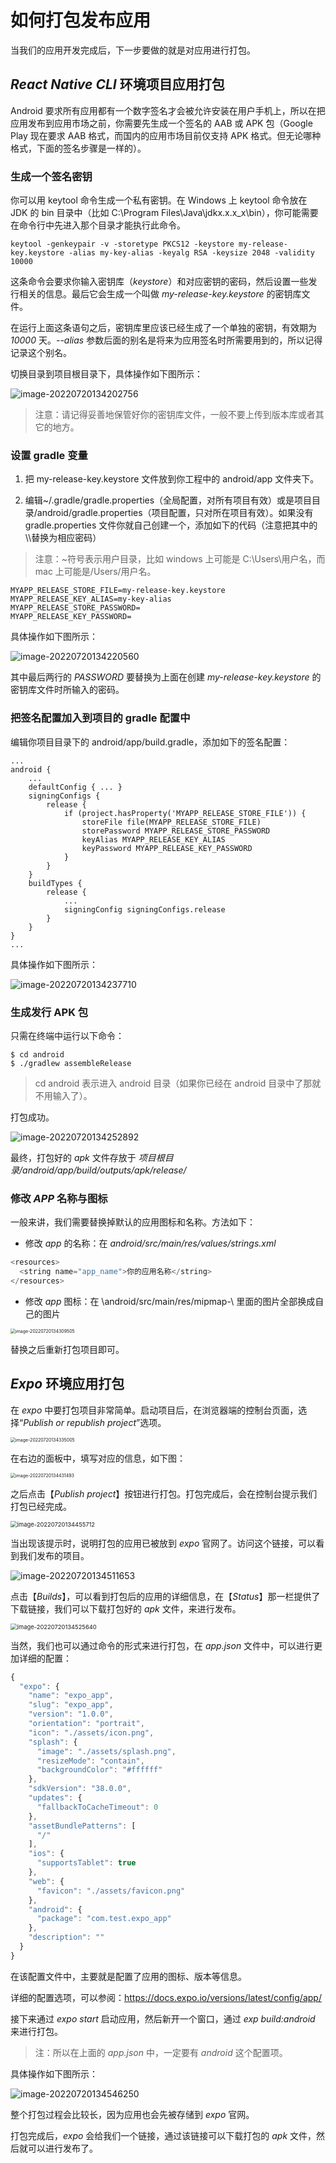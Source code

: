 # 如何打包发布应用

当我们的应用开发完成后，下一步要做的就是对应用进行打包。

## _React Native CLI_ 环境项目应用打包

Android 要求所有应用都有一个数字签名才会被允许安装在用户手机上，所以在把应用发布到应用市场之前，你需要先生成一个签名的 AAB 或 APK 包（Google Play 现在要求 AAB 格式，而国内的应用市场目前仅支持 APK 格式。但无论哪种格式，下面的签名步骤是一样的）。

### 生成一个签名密钥

你可以用 keytool 命令生成一个私有密钥。在 Windows 上 keytool 命令放在 JDK 的 bin 目录中（比如 C:\Program Files\Java\jdkx.x.x_x\bin），你可能需要在命令行中先进入那个目录才能执行此命令。

```
keytool -genkeypair -v -storetype PKCS12 -keystore my-release-key.keystore -alias my-key-alias -keyalg RSA -keysize 2048 -validity 10000
```

这条命令会要求你输入密钥库（_keystore_）和对应密钥的密码，然后设置一些发行相关的信息。最后它会生成一个叫做 _my-release-key.keystore_ 的密钥库文件。

在运行上面这条语句之后，密钥库里应该已经生成了一个单独的密钥，有效期为 _10000_ 天。_--alias_ 参数后面的别名是将来为应用签名时所需要用到的，所以记得记录这个别名。

切换目录到项目根目录下，具体操作如下图所示：

![image-20220720134202756](https://xiejie-typora.oss-cn-chengdu.aliyuncs.com/2022-07-20-054203.png)

> 注意：请记得妥善地保管好你的密钥库文件，一般不要上传到版本库或者其它的地方。

### 设置 gradle 变量

1. 把 my-release-key.keystore 文件放到你工程中的 android/app 文件夹下。

2. 编辑~/.gradle/gradle.properties（全局配置，对所有项目有效）或是项目目录/android/gradle.properties（项目配置，只对所在项目有效）。如果没有 gradle.properties 文件你就自己创建一个，添加如下的代码（注意把其中的\\\\替换为相应密码）

> 注意：~符号表示用户目录，比如 windows 上可能是 C:\Users\用户名，而 mac 上可能是/Users/用户名。

```
MYAPP_RELEASE_STORE_FILE=my-release-key.keystore
MYAPP_RELEASE_KEY_ALIAS=my-key-alias
MYAPP_RELEASE_STORE_PASSWORD=
MYAPP_RELEASE_KEY_PASSWORD=
```

具体操作如下图所示：

![image-20220720134220560](https://xiejie-typora.oss-cn-chengdu.aliyuncs.com/2022-07-20-054220.png)

其中最后两行的 _PASSWORD_ 要替换为上面在创建 _my-release-key.keystore_ 的密钥库文件时所输入的密码。

### 把签名配置加入到项目的 gradle 配置中

编辑你项目目录下的 android/app/build.gradle，添加如下的签名配置：

```
...
android {
    ...
    defaultConfig { ... }
    signingConfigs {
        release {
            if (project.hasProperty('MYAPP_RELEASE_STORE_FILE')) {
                storeFile file(MYAPP_RELEASE_STORE_FILE)
                storePassword MYAPP_RELEASE_STORE_PASSWORD
                keyAlias MYAPP_RELEASE_KEY_ALIAS
                keyPassword MYAPP_RELEASE_KEY_PASSWORD
            }
        }
    }
    buildTypes {
        release {
            ...
            signingConfig signingConfigs.release
        }
    }
}
...
```

具体操作如下图所示：

![image-20220720134237710](https://xiejie-typora.oss-cn-chengdu.aliyuncs.com/2022-07-20-054237.png)

### 生成发行 APK 包

只需在终端中运行以下命令：

```
$ cd android
$ ./gradlew assembleRelease
```

> cd android 表示进入 android 目录（如果你已经在 android 目录中了那就不用输入了）。

打包成功。

![image-20220720134252892](https://xiejie-typora.oss-cn-chengdu.aliyuncs.com/2022-07-20-054252.png)

最终，打包好的 _apk_ 文件存放于 _项目根目录/android/app/build/outputs/apk/release/_

### 修改 _APP_ 名称与图标

一般来讲，我们需要替换掉默认的应用图标和名称。方法如下：

- 修改 _app_ 的名称：在 _android/src/main/res/values/strings.xml_

```js
<resources>
  <string name="app_name">你的应用名称</string>
</resources>
```

- 修改 _app_ 图标：在 \android/src/main/res/mipmap-\\ 里面的图片全部换成自己的图片

<img src="https://xiejie-typora.oss-cn-chengdu.aliyuncs.com/2022-07-20-054310.png" alt="image-20220720134309505" style="zoom:50%;" />

替换之后重新打包项目即可。

## _Expo_ 环境应用打包

在 _expo_ 中要打包项目非常简单。启动项目后，在浏览器端的控制台页面，选择“_Publish or republish project_”选项。

<img src="https://xiejie-typora.oss-cn-chengdu.aliyuncs.com/2022-07-20-054335.png" alt="image-20220720134335005" style="zoom:50%;" />

在右边的面板中，填写对应的信息，如下图：

<img src="https://xiejie-typora.oss-cn-chengdu.aliyuncs.com/2022-07-20-054431.png" alt="image-20220720134431493" style="zoom:50%;" />

之后点击【_Publish project_】按钮进行打包。打包完成后，会在控制台提示我们打包已经完成。

<img src="https://xiejie-typora.oss-cn-chengdu.aliyuncs.com/2022-07-20-054455.png" alt="image-20220720134455712" style="zoom:67%;" />

当出现该提示时，说明打包的应用已被放到 _expo_ 官网了。访问这个链接，可以看到我们发布的项目。

![image-20220720134511653](https://xiejie-typora.oss-cn-chengdu.aliyuncs.com/2022-07-20-054512.png)

点击【_Builds_】，可以看到打包后的应用的详细信息，在【_Status_】那一栏提供了下载链接，我们可以下载打包好的 _apk_ 文件，来进行发布。

<img src="https://xiejie-typora.oss-cn-chengdu.aliyuncs.com/2022-07-20-054525.png" alt="image-20220720134525640" style="zoom:67%;" />

当然，我们也可以通过命令的形式来进行打包，在 _app.json_ 文件中，可以进行更加详细的配置：

```js
{
  "expo": {
    "name": "expo_app",
    "slug": "expo_app",
    "version": "1.0.0",
    "orientation": "portrait",
    "icon": "./assets/icon.png",
    "splash": {
      "image": "./assets/splash.png",
      "resizeMode": "contain",
      "backgroundColor": "#ffffff"
    },
    "sdkVersion": "38.0.0",
    "updates": {
      "fallbackToCacheTimeout": 0
    },
    "assetBundlePatterns": [
      "/"
    ],
    "ios": {
      "supportsTablet": true
    },
    "web": {
      "favicon": "./assets/favicon.png"
    },
    "android": {
      "package": "com.test.expo_app"
    },
    "description": ""
  }
}
```

在该配置文件中，主要就是配置了应用的图标、版本等信息。

详细的配置选项，可以参阅：https://docs.expo.io/versions/latest/config/app/

接下来通过 _expo start_ 启动应用，然后新开一个窗口，通过 _exp build:android_ 来进行打包。

> 注：所以在上面的 _app.json_ 中，一定要有 _android_ 这个配置项。

具体操作如下图所示：

![image-20220720134546250](https://xiejie-typora.oss-cn-chengdu.aliyuncs.com/2022-07-20-054546.png)

整个打包过程会比较长，因为应用也会先被存储到 _expo_ 官网。

打包完成后，_expo_ 会给我们一个链接，通过该链接可以下载打包的 _apk_ 文件，然后就可以进行发布了。
